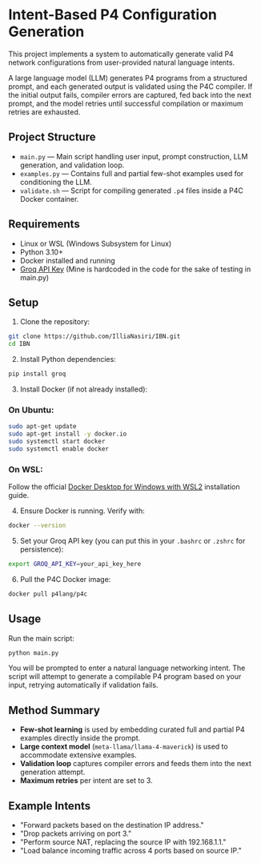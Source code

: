 # Intent-Based P4 Configuration Generation

This project implements a system to automatically generate valid P4 network configurations from user-provided natural language intents.

A large language model (LLM) generates P4 programs from a structured prompt, and each generated output is validated using the P4C compiler. If the initial output fails, compiler errors are captured, fed back into the next prompt, and the model retries until successful compilation or maximum retries are exhausted.

## Project Structure

- `main.py` &mdash; Main script handling user input, prompt construction, LLM generation, and validation loop.
- `examples.py` &mdash; Contains full and partial few-shot examples used for conditioning the LLM.
- `validate.sh` &mdash; Script for compiling generated `.p4` files inside a P4C Docker container.

## Requirements

- Linux or WSL (Windows Subsystem for Linux)
- Python 3.10+
- Docker installed and running
- [Groq API Key](https://console.groq.com/) (Mine is hardcoded in the code for the sake of testing in main.py)

## Setup

1. Clone the repository:

```bash
git clone https://github.com/IlliaNasiri/IBN.git
cd IBN
```

2. Install Python dependencies:

```bash
pip install groq
```

3. Install Docker (if not already installed):

### On Ubuntu:

```bash
sudo apt-get update
sudo apt-get install -y docker.io
sudo systemctl start docker
sudo systemctl enable docker
```

### On WSL:

Follow the official [Docker Desktop for Windows with WSL2](https://docs.docker.com/desktop/windows/wsl/) installation guide.

4. Ensure Docker is running. Verify with:

```bash
docker --version
```

5. Set your Groq API key (you can put this in your `.bashrc` or `.zshrc` for persistence):

```bash
export GROQ_API_KEY=your_api_key_here
```

6. Pull the P4C Docker image:

```bash
docker pull p4lang/p4c
```

## Usage

Run the main script:

```bash
python main.py
```

You will be prompted to enter a natural language networking intent.
The script will attempt to generate a compilable P4 program based on your input, retrying automatically if validation fails.

## Method Summary

- **Few-shot learning** is used by embedding curated full and partial P4 examples directly inside the prompt.
- **Large context model** (`meta-llama/llama-4-maverick`) is used to accommodate extensive examples.
- **Validation loop** captures compiler errors and feeds them into the next generation attempt.
- **Maximum retries** per intent are set to 3.

## Example Intents

- "Forward packets based on the destination IP address."
- "Drop packets arriving on port 3."
- "Perform source NAT, replacing the source IP with 192.168.1.1."
- "Load balance incoming traffic across 4 ports based on source IP."


